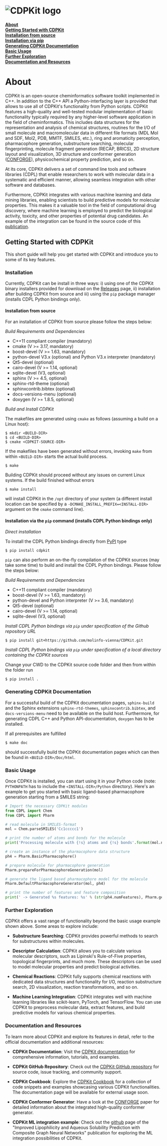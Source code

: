 # ![CDPKit logo](https://github.com/molinfo-vienna/CDPKit/blob/master/Doc/Graphics/Logo.svg)
**[About](#about)**<br>
**[Getting Started with CDPKit](#getting-started-with-cdpkit)**<br>
**[Installation from source](#installation)**<br>
**[Installation via pip](#installation-via-pip-python-bindings-only)**<br>
**[Generating CDPKit Documentation](#generating-cdpkit-documentation)**<br>
**[Basic Usage](#basic-usage)**<br>
**[Further Exploration](#further-exploration)**<br>
**[Documentation and Resources](#documentation-and-resources)**<br>

# About

CDPKit is an open-source cheminformatics software toolkit implemented in C++. In addition to the C++ API a Python-interfacing layer is provided that allows to use all of CDPKit's functionality
from Python scripts. CDPKit features a high-quality and well-tested modular implementation of basic functionality typically required by any higher-level software application in the field of cheminformatics. 
This includes data structures for the representation and analysis of chemical structures, routines for the I/O of small molecule and macromolecular data in different file formats (MDL Mol and SDF, Mol2, PDB, MMTF, SMILES, etc.), ring and aromaticity perception, pharmacophore generation, substructure searching, molecular fingerprinting, molecule fragment generation (RECAP, BRICS), 2D structure layout and visualization, 3D structure and conformer generation ([CONFORGE](https://pubs.acs.org/doi/10.1021/acs.jcim.3c00563)), physicochemical property prediction, and so on.

At its core, CDPKit delivers a set of command line tools and software libraries (CDPL) that enable researchers to work with molecular data in a systematic and efficient manner, allowing seamless integration with other software and databases.

Furthermore, CDPKit integrates with various machine learning and data mining libraries, enabling scientists to build predictive models for molecular 
properties. This makes it a valuable tool in the field of computational drug discovery, where machine learning is employed to predict the biological activity, toxicity, 
and other properties of potential drug candidates. An example of the integration can be found in the source code of this [publication](https://www.mdpi.com/1420-3049/26/20/6185).

## Getting Started with CDPKit

This short guide will help you get started with CDPKit and introduce you to some of its key features.

### Installation
Currently, CDPKit can be install in three ways: i) using one of the CDPKit binary installers provided for download
on the [Releases](https://github.com/molinfo-vienna/CDPKit/releases) page, ii) installation after building CDPKit from source and
iii) using the `pip` package manager (installs CDPL Python bindings only).

#### Installation from source
For an installation of CDPKit from source please follow the steps below:

*Build Requirements and Dependencies*
- C++11 compliant compiler (mandatory)
- cmake (V >= 3.17, mandatory)
- boost-devel (V >= 1.63, mandatory)
- python-devel V3.x (optional) and Python V3.x interpreter (mandatory)
- Qt5-devel (optional)
- cairo-devel (V >= 1.14, optional)
- sqlite-devel (V3, optional)
- sphinx (V >= 4.5, optional)
- sphinx-rtd-theme (optional)
- sphinxcontrib.bibtex (optional)
- docs-versions-menu (optional)
- doxygen (V >= 1.8.5, optional)

*Build and Install CDPKit*

The makefiles are generated using `cmake` as follows (assuming a build on a Linux host):

```console
$ mkdir <BUILD-DIR>
$ cd <BUILD-DIR>
$ cmake <CDPKIT-SOURCE-DIR>
```

If the makefiles have been generated without errors, invoking
`make` from within `<BUILD-DIR>` starts the actual build process.

```console
$ make
```

Building CDPKit should proceed without any issues on current Linux systems.
If the build finished without errors

```console
$ make install
```

will install CDPKit in the `/opt` directory of your system (a different install
location can be specified by a `-DCMAKE_INSTALL_PREFIX=<INSTALL-DIR>` argument on the `cmake` command line).

#### Installation via the `pip` command (installs CDPL Python bindings only)

*Direct installation*

To install the CDPL Python bindings directly from [PyPI](https://pypi.org/) type

```console
$ pip install cdpkit
```

`pip` can also perform an on-the-fly compilation of the CDPKit sources (may take some time) to build
and install the CDPL Python bindings. Please follow the steps below:

*Build Requirements and Dependencies*
- C++11 compliant compiler (mandatory)
- boost-devel (V >= 1.63, mandatory)
- python-devel and Python interpreter (V >= 3.6, mandatory)
- Qt5-devel (optional)
- cairo-devel (V >= 1.14, optional)
- sqlite-devel (V3, optional)

*Install CDPL Python bindings via `pip` under specification of the Github repository URL*

```console
$ pip install git+https://github.com/molinfo-vienna/CDPKit.git
```

*Install CDPL Python bindings via `pip` under specification of a local directory containing the CDPKit sources*

Change your CWD to the CDPKit source code folder and then from within the folder run

```console
$ pip install .
```

### Generating CDPKit Documentation

For a successful build of the CDPKit documentation pages, `sphinx-build` and the Sphinx extensions `sphinx-rtd-themes`, `sphinxcontrib.bibtex`,
and `docs-versions-menu` need to be available on the build host. Furthermore, for generating CDPL C++ and Python API-documentation,
`doxygen` has to be installed.

If all prerequisites are fulfilled

```console
$ make doc
```

should successfully build the CDPKit documentation pages which can then be found in `<BUILD-DIR>/Doc/html`.

### Basic Usage

Once CDPKit is installed, you can start using it in your Python code (note: `PYTHONPATH` has to include the `<INSTALL-DIR>/Python` directory).
Here's an example to get you started with basic ligand-based pharmacophore generation starting from a SMILES string:

```python
# Import the necessary CDPKit modules
from CDPL import Chem
from CDPL import Pharm

# read molecule in SMILES-format
mol = Chem.parseSMILES('Cc1ccccc1')

# print the number of atoms and bonds for the molecule
print('Processing molecule with {!s} atoms and {!s} bonds'.format(mol.numAtoms, mol.numBonds))

# create an instance of the pharmacophore data structure
ph4 = Pharm.BasicPharmacophore()

# prepare molecule for pharmacophore generation
Pharm.prepareForPharmacophoreGeneration(mol)

# generate the ligand based pharmacophore model for the molecule
Pharm.DefaultPharmacophoreGenerator(mol, ph4)

# print the number of features and feature composition
print(' -> Generated %s features: %s' % (str(ph4.numFeatures), Pharm.generateFeatureTypeHistogramString(ph4)))
```

### Further Exploration

CDPKit offers a vast range of functionality beyond the basic usage example shown above. Some areas to explore include:

- **Substructure Searching**: CDPKit provides powerful methods to search for substructures within molecules.

- **Descriptor Calculation**: CDPKit allows you to calculate various molecular descriptors, such as Lipinski's Rule-of-Five properties, topological fingerprints, and much more. These descriptors can be used to model molecular properties and predict biological activities.

- **Chemical Reactions**: CDPKit fully supports chemical reactions with dedicated data structures and functionality for I/O, reaction substructure search, 2D visualization, reaction transformations, and so on.

- **Machine Learning Integration**: CDPKit integrates well with machine learning libraries like scikit-learn, PyTorch, and TensorFlow. You can use CDPKit to preprocess molecular data, extract features, and build predictive models for various chemical properties.

### Documentation and Resources

To learn more about CDPKit and explore its features in detail, refer to the official documentation and additional resources:

- **CDPKit Documentation**: Visit the [CDPKit documentation](https://cdpkit.org) for comprehensive information, tutorials, and examples.

- **CDPKit GitHub Repository**: Check out the [CDPKit GitHub repository](https://github.com/molinfo-vienna/CDPKit) for source code, issue tracking, and community support.

- **CDPKit Cookbook**: Explore the [CDPKit Cookbook](https://cdpkit.org/master/cdpl_python_cookbook/index.html) for a collection of code snippets and examples showcasing various CDPKit functionalities. The documentation page will be available for external usage soon.

- **CDPKit Conformer Generator**: Have a look at the [CONFORGE](https://pubs.acs.org/doi/10.1021/acs.jcim.3c00563) paper for detailed information about the integrated high-quality conformer generator.

- **CDPKit ML integration example**: Check out the [github](https://github.com/spudlig/graph_networks) page of the "Improved Lipophilicity and Aqueous Solubility Prediction with Composite Graph Neural Networks" publication for exploring the ML integration possibilities of CDPKit.
